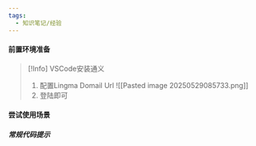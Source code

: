 ```yaml
---
tags:
  - 知识笔记/经验
---
```

#### 前置环境准备

>[!Info] VSCode安装通义
>1. 配置Lingma Domail Url 
>![[Pasted image 20250529085733.png]]
>2. 登陆即可

#### 尝试使用场景

##### 常规代码提示

